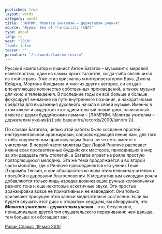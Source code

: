```yaml
---
published: true
layout: words
category: words
title: "ЛАМРИМ. Молитва учителям – держателям учения"
source: "Журнал Sea of Tranquility (США)"
type: about
lang: ru
year: "2010"
front: false
teaser: ""
permalink: "/ru/words/lamrim-review"
---
```


Русский композитор и пианист Антон Батагов – музыкант с мировой известностью, один из самых ярких талантов, когда-либо являвшихся из этой страны. Уже став признанным интерпретатором Баха, Джона Кейджа, Мортона Фелдмана и многих других авторов, он создал впечатляющее количество собственных произведений, а также музыки для кино и телевидения. В последние годы он всё больше и больше фокусирует внимание на пути внутреннего познания, и находит новые средства для выражения духовного начала в своей музыке. Именно в этом ключе и выдержан этот удивительный новый диск, записанный вместе с двумя буддийскими ламами – [ЛАМРИМ. Молитва учителям – держателям учения]({{ site.baseurl/ru/records/2009/lamrim }}).

По словам Батагова, целью этой работы было создание простой инструментальной аранжировки, сопровождающей пение лам, для того чтобы современным практикующим было легче петь вместе с учителями. В первой части молитвы Еше Лодой Ринпоче распевает имена всех просветленных буддийских мастеров, приходивших в мир за эти двадцать пять столетий, а Батагов играет на рояле простую повторяющуюся мелодию. Эта же тема продолжается и во второй части молитвы, где к Ринпоче присоединяется его ученик Геше Лхарамба Тензин, и они обращаются ко всем этим великим учителям с просьбой о даровании благословения. К медитативным аккордам рояля добавляются только лишь изредка возникающие ручные колокольчики разного тона и еще некоторые аскетичные звуки. Эти простые аранжировки вовсе не примитивны и не надоедают. Они только усиливают присущее этой записи медитативное состояние. Если вы будете слушать этот диск с открытым сердцем, вы обнаружите, что **_Молитва учителям – держателям учения_** – это, безусловно, принципиально другой тип слушательского переживания: чем дальше, тем больше он обогащает вас.

[Райан Спаркс, 19 мая 2010](http://www.seaoftranquility.org/reviews.php?op=showcontent&id=9209)